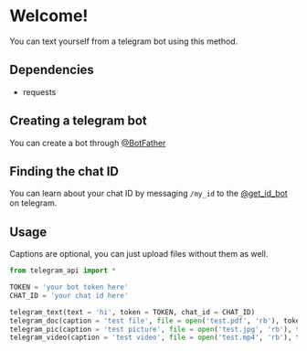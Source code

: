 # Welcome!
You can text yourself from a telegram bot using this method.

## Dependencies
- requests

## Creating a telegram bot
You can create a bot through [@BotFather](https://telegram.me/BotFather)

## Finding the chat ID
You can learn about your chat ID by messaging `/my_id` to the [@get_id_bot](https://telegram.me/get_id_bot) on telegram.

## Usage

Captions are optional, you can just upload files without them as well.

```python
from telegram_api import *

TOKEN = 'your bot token here'
CHAT_ID = 'your chat id here'

telegram_text(text = 'hi', token = TOKEN, chat_id = CHAT_ID)
telegram_doc(caption = 'test file', file = open('test.pdf', 'rb'), token = TOKEN, chat_id = CHAT_ID)
telegram_pic(caption = 'test picture', file = open('test.jpg', 'rb'), token = TOKEN, chat_id = CHAT_ID)
telegram_video(caption = 'test video', file = open('test.mp4', 'rb'), token = TOKEN, chat_id = CHAT_ID)
```
